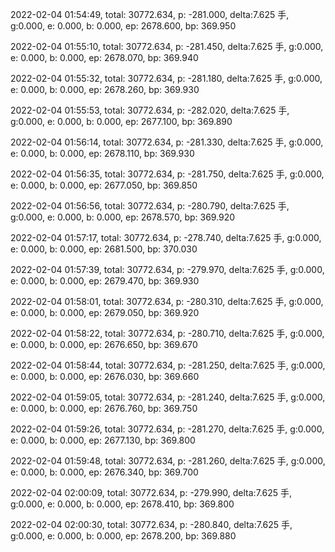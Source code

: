 2022-02-04 01:54:49, total: 30772.634, p: -281.000, delta:7.625 手, g:0.000, e: 0.000, b: 0.000, ep: 2678.600, bp: 369.950

2022-02-04 01:55:10, total: 30772.634, p: -281.450, delta:7.625 手, g:0.000, e: 0.000, b: 0.000, ep: 2678.070, bp: 369.940

2022-02-04 01:55:32, total: 30772.634, p: -281.180, delta:7.625 手, g:0.000, e: 0.000, b: 0.000, ep: 2678.260, bp: 369.930

2022-02-04 01:55:53, total: 30772.634, p: -282.020, delta:7.625 手, g:0.000, e: 0.000, b: 0.000, ep: 2677.100, bp: 369.890

2022-02-04 01:56:14, total: 30772.634, p: -281.330, delta:7.625 手, g:0.000, e: 0.000, b: 0.000, ep: 2678.110, bp: 369.930

2022-02-04 01:56:35, total: 30772.634, p: -281.750, delta:7.625 手, g:0.000, e: 0.000, b: 0.000, ep: 2677.050, bp: 369.850

2022-02-04 01:56:56, total: 30772.634, p: -280.790, delta:7.625 手, g:0.000, e: 0.000, b: 0.000, ep: 2678.570, bp: 369.920

2022-02-04 01:57:17, total: 30772.634, p: -278.740, delta:7.625 手, g:0.000, e: 0.000, b: 0.000, ep: 2681.500, bp: 370.030

2022-02-04 01:57:39, total: 30772.634, p: -279.970, delta:7.625 手, g:0.000, e: 0.000, b: 0.000, ep: 2679.470, bp: 369.930

2022-02-04 01:58:01, total: 30772.634, p: -280.310, delta:7.625 手, g:0.000, e: 0.000, b: 0.000, ep: 2679.050, bp: 369.920

2022-02-04 01:58:22, total: 30772.634, p: -280.710, delta:7.625 手, g:0.000, e: 0.000, b: 0.000, ep: 2676.650, bp: 369.670

2022-02-04 01:58:44, total: 30772.634, p: -281.250, delta:7.625 手, g:0.000, e: 0.000, b: 0.000, ep: 2676.030, bp: 369.660

2022-02-04 01:59:05, total: 30772.634, p: -281.240, delta:7.625 手, g:0.000, e: 0.000, b: 0.000, ep: 2676.760, bp: 369.750

2022-02-04 01:59:26, total: 30772.634, p: -281.270, delta:7.625 手, g:0.000, e: 0.000, b: 0.000, ep: 2677.130, bp: 369.800

2022-02-04 01:59:48, total: 30772.634, p: -281.260, delta:7.625 手, g:0.000, e: 0.000, b: 0.000, ep: 2676.340, bp: 369.700

2022-02-04 02:00:09, total: 30772.634, p: -279.990, delta:7.625 手, g:0.000, e: 0.000, b: 0.000, ep: 2678.410, bp: 369.800

2022-02-04 02:00:30, total: 30772.634, p: -280.840, delta:7.625 手, g:0.000, e: 0.000, b: 0.000, ep: 2678.200, bp: 369.880